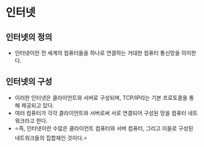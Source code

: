 # 인터넷

## 인터넷의 정의
- 인터넷이란 전 세계의 컴퓨터들을 하나로 연결하는 거대한 컴퓨터 통신망을 의미한다.

## 인터넷의 구성
- 이러한 인터넷은 클라이언트와 서버로 구성되며, TCP/IP라는 기본 프로토콜을 통해 제공되고 
있다.
- 여러 컴퓨터가 각각 클라이언트와 서버로써 서로 연결되어 구성된 망을 컴퓨터 네트워크라고 한다.
- ⭐즉, 인터넷이란 수많은 클라이언트 컴퓨터와 서버 컴퓨터, 그리고 이들로 구성된 네트워크들의 집합체인 것이다.⭐


